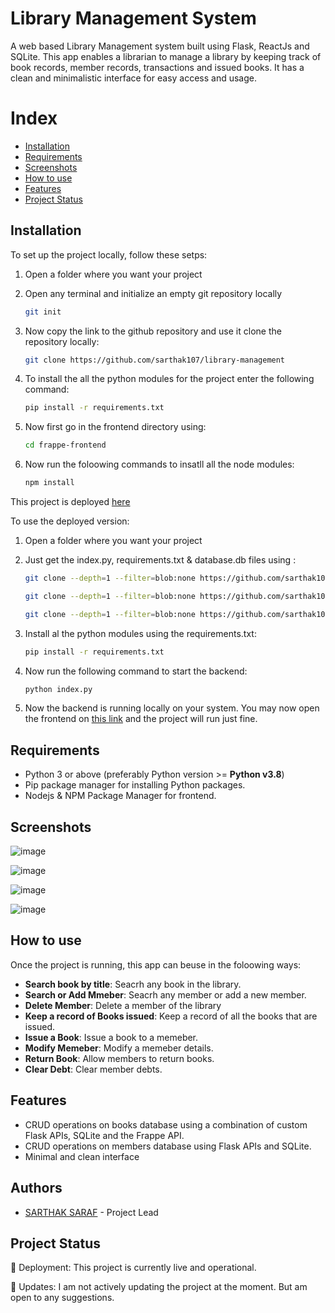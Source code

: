 # Library Management System

A web based Library Management system built using Flask, ReactJs and SQLite. This app enables a librarian to manage a library by keeping track of book records, member records, transactions and issued books. It has a clean and minimalistic interface for easy access and usage.

# Index
- [Installation](#installation)
- [Requirements](#requirements)
- [Screenshots](#screenshots)
- [How to use](#how-to-use)
- [Features](#features)
- [Project Status](#project-status)

## Installation

To set up the project locally, follow these setps:

1. Open a folder where you want your project

2. Open any terminal and initialize an empty git repository locally
    ```bash
    git init
    ```
3. Now copy the link to the github repository and use it clone the repository locally:
    ```bash
    git clone https://github.com/sarthak107/library-management
    ```
4. To install the all the python modules for the project enter the following command:
    ```bash
    pip install -r requirements.txt
    ```
5. Now first go in the frontend directory using:
    ```bash
    cd frappe-frontend
    ```
6. Now run the foloowing commands to insatll all the node modules:
    ```bash
    npm install
    ```
This project is deployed [here](https://library-management-nu.vercel.app/)

To use the deployed version:

1. Open a folder where you want your project

2. Just get the index.py, requirements.txt & database.db files using :
    ```bash
    git clone --depth=1 --filter=blob:none https://github.com/sarthak107/library-management.git --path index.py

    git clone --depth=1 --filter=blob:none https://github.com/sarthak107/library-management.git --path requirements.txt

    git clone --depth=1 --filter=blob:none https://github.com/sarthak107/library-management.git --path database.db
    ```
3. Install al the python modules using the requirements.txt:
    ```bash
    pip install -r requirements.txt
    ```
4. Now run the following command to start the backend:
    ```bash 
    python index.py
    ```
5. Now the backend is running locally on your system. You may now open the frontend on [this link](https://library-management-nu.vercel.app/) and the project will run just fine.

## Requirements 

* Python 3 or above (preferably Python version >= **Python v3.8**)
* Pip package manager for installing Python packages.
* Nodejs & NPM Package Manager for frontend.

## Screenshots
![image](https://github.com/sarthak107/library-management/assets/77851794/9385c4fe-d567-49a3-a168-915d2991df28)

![image](https://github.com/sarthak107/library-management/assets/77851794/06daefb0-2788-4fe8-af51-0a2c957827ec)

![image](https://github.com/sarthak107/library-management/assets/77851794/1076df56-3fa0-4c30-9861-f9d61de03474)

![image](https://github.com/sarthak107/library-management/assets/77851794/6986988a-2841-40ec-bc28-99ed5d6829e8)





## How to use

Once the project is running, this app can beuse in the foloowing ways:

- **Search book by title**: Seacrh any book in the library.
- **Search or Add Mmeber**: Seacrh any member or add a new member.
- **Delete Member**: Delete a member of the library
- **Keep a record of Books issued**: Keep a record of all the books that are issued.
- **Issue a Book**: Issue a book to a memeber.
- **Modify Memeber**: Modify a memeber details.
- **Return Book**: Allow members to return books.
- **Clear Debt**: Clear member debts.

## Features 

- CRUD operations on books database using a combination of custom Flask APIs, SQLite and the Frappe API.
- CRUD operations on members database using Flask APIs and SQLite.
- Minimal and clean interface

## Authors 

- [SARTHAK SARAF](https://github.com/sarthak107) - Project Lead

## Project Status

🚀 Deployment: This project is currently live and operational.

🛑 Updates: I am not actively updating the project at the moment. But am open to any suggestions.

    
   
